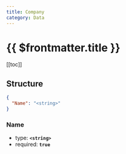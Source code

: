 ```yaml
---
title: Company
category: Data
---
```


# {{ $frontmatter.title }}

[[toc]]

## Structure

```json
{
  "Name": "<string>"
}
```

### Name

- type: **`<string>`**
- required: **`true`**

